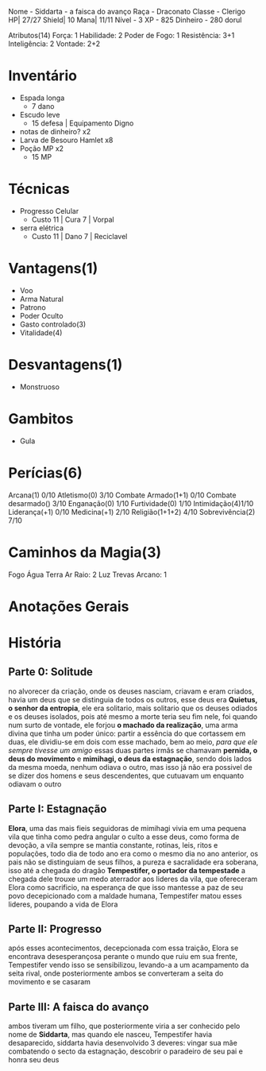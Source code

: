 Nome - Siddarta - a faisca do avanço
Raça - Draconato
Classe - Clerigo
HP| 27/27
Shield| 10
Mana| 11/11
Nível -  3
XP - 825
Dinheiro -  280 dorul


Atributos(14)
Força: 1
Habilidade: 2 
Poder de Fogo: 1
Resistência: 3+1
Inteligência: 2
Vontade: 2+2
# Inventário
- Espada longa
	- 7 dano
- Escudo leve
	- 15 defesa | Equipamento Digno
- notas de dinheiro? x2
- Larva de Besouro Hamlet x8
- Poção MP x2
	- 15 MP

# Técnicas
- Progresso Celular
	- Custo 11 | Cura 7 | Vorpal
- serra elétrica
	- Custo 11 | Dano 7 | Reciclavel

# Vantagens(1)
- Voo
- Arma Natural
- Patrono
- Poder Oculto 
- Gasto controlado(3)
- Vitalidade(4)

# Desvantagens(1)
- Monstruoso

# Gambitos
- Gula

# Perícias(6)
Arcana(1) 0/10
Atletismo(0) 3/10
Combate Armado(1+1) 0/10
Combate desarmado() 3/10
Enganação(0) 1/10
Furtividade(0) 1/10
Intimidação(4)1/10
Liderança(+1) 0/10
Medicina(+1) 2/10
Religião(1+1+2) 4/10
Sobrevivência(2) 7/10


# Caminhos da Magia(3)
Fogo 
Água 
Terra 
Ar 
Raio: 2 
Luz 
Trevas 
Arcano: 1 

# Anotações Gerais

# História
## Parte 0: Solitude
no alvorecer da criação, onde os deuses nasciam, criavam e eram criados, havia um deus que se distinguia de todos os outros, esse deus era **Quietus, o senhor da entropia**, ele era solitario, mais solitario que os deuses odiados e os deuses isolados, pois até mesmo a morte teria seu fim nele, foi quando num surto de vontade, ele forjou **o machado da realização**, uma arma divina que tinha um poder único: partir a essência do que cortassem em duas, ele dividiu-se em dois com esse machado, bem ao meio, *para que ele sempre tivesse um amigo*
essas duas partes irmãs se chamavam **pernida, o deus do movimento** e **mimihagi, o deus da estagnação**, sendo dois lados da mesma moeda, nenhum odiava o outro, mas isso já não era possivel de se dizer dos homens e seus descendentes, que cutuavam um enquanto odiavam o outro

## Parte I: Estagnação
**Elora**, uma das mais fieis seguidoras de mimihagi vivia em uma pequena vila que tinha como pedra angular o culto a esse deus, como forma de devoção, a vila sempre se mantia constante, rotinas, leis, ritos e populações, todo dia de todo ano era como o mesmo dia no ano anterior, os pais não se distinguiam de seus filhos, a pureza e sacralidade era soberana, isso até a chegada do dragão **Tempestifer, o portador da tempestade**
a chegada dele trouxe um medo aterrador aos lideres da vila, que ofereceram Elora como sacrificio, na esperança de que isso mantesse a paz de seu povo
decepicionado com a maldade humana, Tempestifer matou esses lideres, poupando a vida de Elora

## Parte II: Progresso
após esses acontecimentos, decepcionada com essa traição, Elora se encontrava desesperançosa perante o mundo que ruiu em sua frente, Tempestifer vendo isso se sensibilizou, levando-a a um acampamento da seita rival, onde posteriormente ambos se converteram a seita do movimento e se casaram

## Parte III: A faisca do avanço
ambos tiveram um filho, que posteriormente viria a ser conhecido pelo nome de **Siddarta**, mas quando ele nasceu, Tempestifer havia desaparecido, siddarta havia desenvolvido 3 deveres: vingar sua mãe combatendo o secto da estagnação, descobrir o paradeiro de seu pai e honra seu deus
